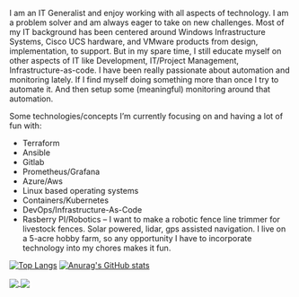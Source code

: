 <!---
- 👋 Hi, I’m @jacobbweber
- 👀 I’m interested in ...
- 🌱 I’m currently learning ...
- 💞️ I’m looking to collaborate on ...
- 📫 How to reach me ...


jacobbweber/jacobbweber is a ✨ special ✨ repository because its `README.md` (this file) appears on your GitHub profile.
You can click the Preview link to take a look at your changes.
--->

I am an IT Generalist and enjoy working with all aspects of technology. I am a problem solver and am always eager to take on new challenges. Most of my IT background has been centered around Windows Infrastructure Systems, Cisco UCS hardware, and VMware products from design, implementation, to support. But in my spare time, I still educate myself on other aspects of IT like Development, IT/Project Management, Infrastructure-as-code. I have been really passionate about automation and monitoring lately. If I find myself doing something more than once I try to automate it. And then setup some (meaningful) monitoring around that automation.

Some technologies/concepts I’m currently focusing on and having a lot of fun with:
- Terraform
- Ansible
- Gitlab
- Prometheus/Grafana
- Azure/Aws
- Linux based operating systems
- Containers/Kubernetes
- DevOps/Infrastructure-As-Code
- Rasberry PI/Robotics – I want to make a robotic fence line trimmer for livestock fences. Solar powered, lidar, gps assisted navigation. I live on a 5-acre hobby farm, so any opportunity I have to incorporate technology into my chores makes it fun.

[![Top Langs](https://github-readme-stats.vercel.app/api/top-langs/?username=jacobbweber&show_icons=true&theme=radical)](https://github.com/anuraghazra/github-readme-stats)
[![Anurag's GitHub stats](https://github-readme-stats.vercel.app/api?username=jacobbweber&show_icons=true&theme=radical)](https://github.com/anuraghazra/github-readme-stats)

<a href="https://github.com/anuraghazra/github-readme-stats">
  <img align="center" src="[https://github-readme-stats.vercel.app/api/pin/?username=anuraghazra&repo=github-readme-stats](https://github-readme-stats.vercel.app/api/top-langs/?username=jacobbweber&show_icons=true&theme=radical))" />
</a>
<a href="https://github.com/anuraghazra/convoychat">
  <img align="center" src="https://github-readme-stats.vercel.app/api/pin/?username=anuraghazra&repo=convoychat" />
</a>
